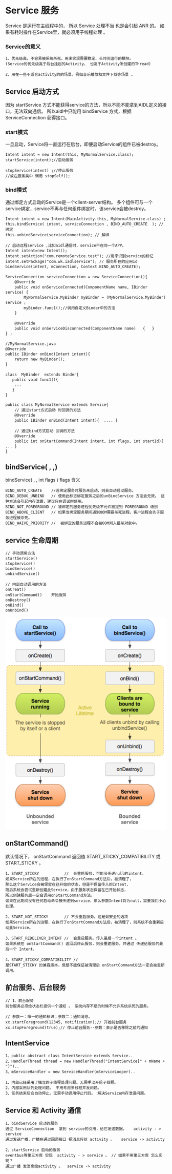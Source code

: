 # Service 服务
Service 是运行在主线程中的， 所以 Service 处理不当 也是会引起 ANR 的。
如果有耗时操作在Service里，就必须用子线程处理 。

### Service的意义
```text
1、优先级高，不容易被系统杀死。用来实现需要稳定、长时间运行的模块。
(Service的优先级高于后台挂起的Activity， 也高于Activity所创建的Thread)

2、用在一些不适合activity的的场景。例如音乐播放和文件下载等场景 。
```

## Service 启动方式
因为 startService 方式不能获得service的方法，所以不能不能拿到AIDL定义的接口，无法双向通信。
所以aidl中只能用 bindService 方式，根据 ServiceConnection 获得接口。

### start模式
一旦启动，Service将一直运行在后台，即便启动Service的组件已被destroy。
```text
Intent intent = new Intent(this, MyNormalService.class);
startService(intent);//启动服务

stopService(intent) ;//停止服务
//或在服务类中 调用 stopSelf();
```

###  bind模式
通过绑定方式启动的Service是一个client-server结构。
多个组件可与一个service绑定，service不再与任何组件绑定时，该service会被destroy。
```text
Intent intent = new Intent(MainActivity.this, MyNormalService.class) ;
this.bindService( intent, serviceConnection , BIND_AUTO_CREATE  ); // 绑定
this.unbindService(serviceConnection); // 解绑

// 启动远程service ,比如aidl通信时，service不在同一个APP。
Intent intent=new Intent();
intent.setAction("com.remoteService.test"); //用来识别service的标记
intent.setPackage("com.wk.iadlservice"); // 服务所在的应用id
bindService(intent, mConnection, Context.BIND_AUTO_CREATE);

ServiceConnection serviceConnection = new ServiceConnection(){
    @Override
    public void onServiceConnected(ComponentName name, IBinder service) {
        MyNormalService.MyBinder myBinder = (MyNormalService.MyBinder) service ;
        myBinder.func1();//调用自定义Binder中的方法
    }

    @Override
    public void onServiceDisconnected(ComponentName name)   {   }
} ;

//MyNormalService.java
@Override
public IBinder onBind(Intent intent){
    return new MyBinder();
}

class  MyBinder  extends Binder{
   public void func1(){
    ...
   }
}
```
 
```text  
public class MyNormalService extends Service{
    // 通过start方式启动 时回调的方法
    @Override
    public IBinder onBind(Intent intent){  .... }

    // 通过bind方式启动 回调的方法
    @Override
    public int onStartCommand(Intent intent, int flags, int startId){ ... }
}
```

## bindService( , ,) 
bindService(  , ,  int flags ) flags 含义
```text
BIND_AUTO_CREATE    //若绑定服务时服务未启动，则会自动启动服务。
BIND_DEBUG_UNBIND   // 使用此标志绑定服务之后的unBindService 方法会无效。 这种方法会引起内存泄露，建议只在调试时使用。
BIND_NOT_FOREGROUND // 被绑定的服务进程优先级不允许被提到 FOREGROUND 级别
BIND_ABOVE_CLIENT   // 如果当绑定服务期间遇到OOM需要杀死进程，客户进程会先于服务进程被杀死。
BIND_WAIVE_PRIORITY //  被绑定的服务进程不会被OOM列入猎杀对象中。
```

##  service 生命周期
```text
// 手动调用方法 
startService() 
stopService()	 
bindService()	 
unbindService() 

// 内部自动调用的方法 
onCreat() 
onStartCommand()	开始服务
onDestroy() 
onBind()	 
onUnbind()	 
```
![](../pics/service生命周期.png)
 
## onStartCommand()
默认情况下， onStartCommand 返回值 START_STICKY_COMPATIBILITY 或 START_STICKY 。
```text
1、START_STICKY           //  会重启服务，可能会传递null的intent。
如果Service所在的进程，在执行了onStartCommand方法后，被清理了，
那么这个Service会被保留在已开始的状态，但是不保留传入的Intent，
随后系统会尝试重新创建此Service，由于服务状态保留在已开始状态，
所以创建服务后一定会调用onStartCommand方法。
如果在此期间没有任何启动命令被传递到service，那么参数Intent将为null，需要我们小心处理。

2、START_NOT_STICKY       // 不会重启服务。这是最安全的选项
如果Service所在的进程，在执行了onStartCommand方法后，被清理了，则系统不会重新启动此Service。

3、START_REDELIVER_INTENT //  会重启服务。传入最后一个intent 。
如果系统在 onStartCommand() 返回后终止服务，则会重建服务，并通过 传递给服务的最后一个 Intent。

4、START_STICKY_COMPATIBILITY //   
是START_STICKY 的兼容版本，但是不能保证被清理后 onStartCommand方法一定会被重新调用。
```
 

## 前台服务、后台服务
```text
// 1、前台服务
前台服务必须给状态栏提供一个通知 。 系统内存不足的时候不允许系统杀死的服务。

// 参数一：唯一的通知标识；参数二：通知消息。
xx.startForeground(12345, notification);// 开始前台服务
xx.stopForeground(true);// 停止前台服务--参数：表示是否移除之前的通知
```


## IntentService
```text
1、public abstract class IntentService extends Service..
2、HandlerThread thread = new HandlerThread("IntentService[" + mName + "]")..
3、mServiceHandler = new ServiceHandler(mServiceLooper)..

1、内部已经采用了独立的子线程处理问题。无需手动开启子线程。
2、内部采用队列处理问题。 不用考虑多线程并发问题。
3、任务结束后会自动停止。无需手动调用停止代码。 解决Service内存泄漏问题。
```

## Service 和 Activity 通信
```text
1、bindService 启动的服务 
通过 ServiceConnection  拿到 service的引用，给它发送数据。   activity - > service
通过发送广播，广播在通过回调接口 把消息传给 activity 。   service -> activity

2、startService 启动的服务
eventbus等第三方库 实现  activity - > service 。 // 如果不用第三方库 怎么实现？
通过广播 发消息给activity 。  service -> activity
```
 
 